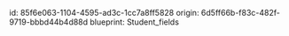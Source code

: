 id: 85f6e063-1104-4595-ad3c-1cc7a8ff5828
origin: 6d5ff66b-f83c-482f-9719-bbbd44b4d88d
blueprint: Student_fields
